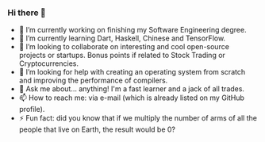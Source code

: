 ### Hi there 👋

<!--
**favalosdev/favalosdev** is a ✨ _special_ ✨ repository because its `README.md` (this file) appears on your GitHub profile.

Here are some ideas to get you started:

- 🔭 I’m currently working on ...
- 🌱 I’m currently learning ...
- 👯 I’m looking to collaborate on ...
- 🤔 I’m looking for help with ...
- 💬 Ask me about ...
- 📫 How to reach me: ...
- 😄 Pronouns: ...
- ⚡ Fun fact: ...
-->
- 🔭 I’m currently working on finishing my Software Engineering degree.
- 🌱 I’m currently learning Dart, Haskell, Chinese and TensorFlow.
- 👯 I’m looking to collaborate on interesting and cool open-source projects or startups. Bonus points if related to Stock Trading or Cryptocurrencies.
- 🤔 I’m looking for help with creating an operating system from scratch and improving the performance of compilers.
- 💬 Ask me about... anything! I'm a fast learner and a jack of all trades.
- 📫 How to reach me: via e-mail (which is already listed on my GitHub profile).
- ⚡ Fun fact: did you know that if we multiply the number of arms of all the people that live on Earth, the result would be 0?
